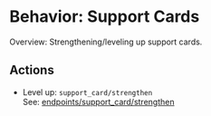 # Behavior: Support Cards

Overview: Strengthening/leveling up support cards.

## Actions

- Level up: `support_card/strengthen`  
   See: [endpoints/support_card/strengthen](../endpoints/support_card/strengthen/README.md)
